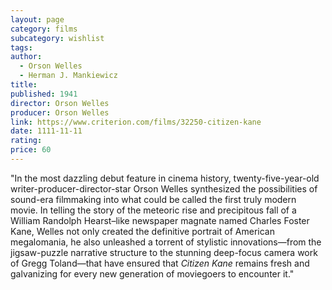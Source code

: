 ```yaml
---
layout: page
category: films
subcategory: wishlist
tags:
author:
  - Orson Welles
  - Herman J. Mankiewicz
title:
published: 1941
director: Orson Welles
producer: Orson Welles
link: https://www.criterion.com/films/32250-citizen-kane
date: 1111-11-11
rating:
price: 60
---
```


"In the most dazzling debut feature in cinema history, twenty-five-year-old writer-producer-director-star Orson Welles synthesized the possibilities of sound-era filmmaking into what could be called the first truly modern movie. In telling the story of the meteoric rise and precipitous fall of a William Randolph Hearst–like newspaper magnate named Charles Foster Kane, Welles not only created the definitive portrait of American megalomania, he also unleashed a torrent of stylistic innovations—from the jigsaw-puzzle narrative structure to the stunning deep-focus camera work of Gregg Toland—that have ensured that *Citizen Kane* remains fresh and galvanizing for every new generation of moviegoers to encounter it."
